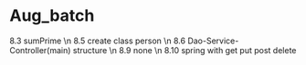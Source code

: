 # Aug_batch

8.3 sumPrime \n
8.5 create class person \n
8.6 Dao-Service-Controller(main) structure \n
8.9 none \n
8.10 spring with get put post delete
